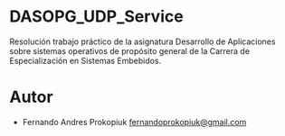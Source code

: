 # DASOPG_UDP_Service
Resolución trabajo práctico de la asignatura Desarrollo de Aplicaciones sobre sistemas operativos de propósito general de la Carrera de Especialización en Sistemas Embebidos.

# Autor
- Fernando Andres Prokopiuk <fernandoprokopiuk@gmail.com>